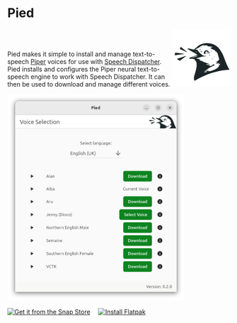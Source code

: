 # Pied
<p>
<img alt="A happy little pied wagtail" src="https://github.com/Elleo/pied/blob/main/assets/icon.png?raw=true" width=128 height=auto align="right" />
<br /><br />

Pied makes it simple to install and manage text-to-speech <a href="https://github.com/rhasspy/piper">Piper</a> voices for use with <a href="https://freebsoft.org/speechd">Speech Dispatcher</a>. Pied installs and configures the Piper neural text-to-speech engine to work with Speech Dispatcher. It can then be used to download and manage different voices.

<img alt="A screenshot showing the voice selection page in Pied" src="https://github.com/Elleo/pied/blob/main/screenshots/screenshot.png?raw=true" width=400 height=auto />

<a href="https://snapcraft.io/pied"><img alt="Get it from the Snap Store" src="https://snapcraft.io/static/images/badges/en/snap-store-black.svg" /></a> <a href="https://github.com/Elleo/pied/releases/download/v0.1.12/com.mikeasoft.pied.flatpak"><img alt="Install Flatpak" src="https://pied.mikeasoft.com/images/install_flatpak.svg" style='height: 56px; width: auto; margin-left: 1em;' /></a>

</p>
